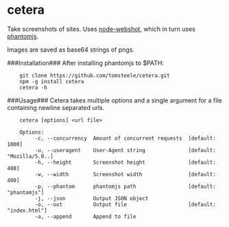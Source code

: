 cetera
======

Take screenshots of sites. Uses <a href="https://github.com/brenden/node-webshot">node-webshot</a>, which in turn uses <a href="http://phantomjs.org/">phantomjs</a>.

Images are saved as base64 strings of pngs.

###Installation###
After installing phantomjs to $PATH:

        git clone https://github.com/tomsteele/cetera.git
        npm -g install cetera
        cetera -h


###Usage###
Cetera takes multiple options and a single argument for a file containing newline separated urls.     
        
        cetera [options] <url file>

        Options:
             -c, --concurrency  Amount of concurrent requests  [default: 1000]
             -u, --useragent    User-Agent string              [default: "Mozilla/5.0..]
             -h, --height       Screenshot height              [default: 400]
             -w, --width        Screenshot width               [default: 400]
             -p, --phantom      phantomjs path                 [default: "phantomjs"]
             -j, --json         Output JSON object           
             -o, --out          Output file                    [default: "index.html"]
             -a, --append       Append to file 
